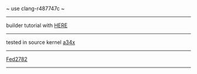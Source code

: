 ~
use clang-r487747c
~
***
builder tutorial with [HERE](https://github.com/Fede2782/android_kernel_samsung_a34x_old/wiki/How-to-build)
***
tested in source kernel [a34x](https://github.com/xnnnsets/android_kernel_samsung_a34x)
***
[Fed2782](https://github.com/Fede2782)
****
